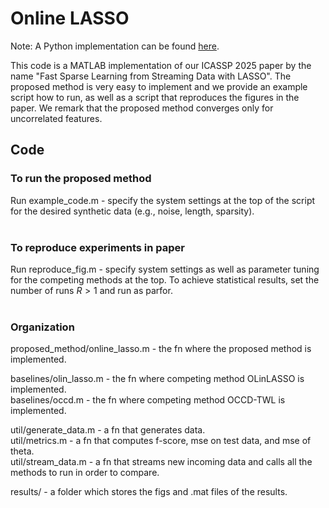# Online LASSO

Note: A Python implementation can be found [here](https://github.com/marija-iloska/online_lasso_python).


This code is a MATLAB implementation of our ICASSP 2025 paper by the name "Fast Sparse Learning from Streaming Data with LASSO". The proposed method is very easy to implement and we provide an example script how to run, as well as a script that reproduces the figures in the paper. We remark that the proposed method converges only for uncorrelated features.


## Code
### To run the proposed method <br/>
Run example_code.m - specify the system settings at the top of the script for the desired synthetic data (e.g., noise, length, sparsity). <br/>
<br/>

### To reproduce experiments in paper <br/>
Run reproduce_fig.m - specify system settings as well as parameter tuning for the competing methods at the top. To achieve statistical results, set the number of runs $R >1$ and run as parfor. <br/>
<br/>

### Organization <br/>
proposed_method/online_lasso.m  - the fn where the proposed method is implemented. <br/>

baselines/olin_lasso.m - the fn where competing method OLinLASSO is implemented. <br/>
baselines/occd.m - the fn where competing method OCCD-TWL is implemented. <br/>

util/generate_data.m - a fn that generates data. <br/>
util/metrics.m - a fn that computes f-score, mse on test data, and mse of theta. <br/>
util/stream_data.m - a fn that streams new incoming data and calls all the methods to run in order to compare. <br/>

results/ - a folder which stores the figs and .mat files of the results.


